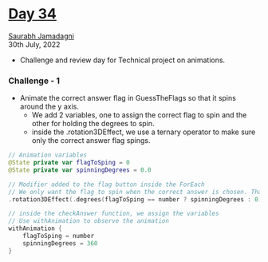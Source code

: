# [Day 34](https://www.hackingwithswift.com/100/swiftui/34)

[Saurabh Jamadagni](https://github.com/SaurabhJamadagni)<br>
30th July, 2022

- Challenge and review day for Technical project on animations.

### Challenge - 1

- Animate the correct answer flag in GuessTheFlags so that it spins around the y axis.
  - We add 2 variables, one to assign the correct flag to spin and the other for holding the degrees to spin.
  - inside the .rotation3DEffect, we use a ternary operator to make sure only the correct answer flag spings.

```swift
// Animation variables
@State private var flagToSping = 0
@State private var spinningDegrees = 0.0

// Modifier added to the flag button inside the ForEach
// We only want the flag to spin when the correct answer is chosen. That is why we use ternary operators.
.rotation3DEffect(.degrees(flagToSping == number ? spinningDegrees : 0), axis: (x: 0, y: 1, z: 0))

// inside the checkAnswer function, we assign the variables
// Use withAnimation to observe the animation
withAnimation {
    flagToSping = number
    spinningDegrees = 360
}
```
